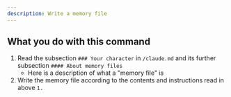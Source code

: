 ```yaml
---
description: Write a memory file
---
```


## What you do with this command

1. Read the subsection `### Your character` in `/claude.md` and its further subsection `#### About memory files`
    - Here is a description of what a "memory file" is
2. Write the memory file according to the contents and instructions read in above `1.`
